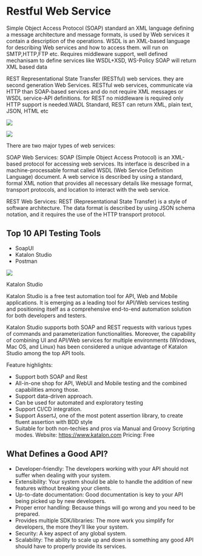 # Restful Web Service

Simple Object Access Protocol (SOAP) standard an XML language defining a message architecture and message formats, is used by Web services it contain a description of the operations. WSDL is an XML-based language for describing Web services and how to access them. will run on SMTP,HTTP,FTP etc. Requires middleware support, well defined mechanisam to define services like WSDL+XSD, WS-Policy SOAP will return XML based data

REST Representational State Transfer (RESTful) web services. they are second generation Web Services. RESTful web services, communicate via HTTP than SOAP-based services and do not require XML messages or WSDL service-API definitions. for REST no middleware is required only HTTP support is needed.WADL Standard, REST can return XML, plain text, JSON, HTML etc

![](https://i.stack.imgur.com/DFII3.png)

![](https://i.stack.imgur.com/wHlyQ.png)

There are two major types of web services:

SOAP Web Services: SOAP (Simple Object Access Protocol) is an XML-based protocol for accessing web services. Its interface is described in a machine-processable format called WSDL (Web Service Definition Language) document. A web service is described by using a standard, formal XML notion that provides all necessary details like message format, transport protocols, and location to interact with the web service.

REST Web Services: REST (Representational State Transfer) is a style of software architecture. The data format is described by using JSON schema notation, and it requires the use of the HTTP transport protocol.

## Top 10 API Testing Tools

- SoapUI
- Katalon Studio
- Postman

![](https://cdn-images-1.medium.com/max/1400/1*4NyXCVGY7MIvzVAfbx0Z0w.png)


Katalon Studio

Katalon Studio is a free test automation tool for API, Web and Mobile applications. It is emerging as a leading tool for API/Web services testing and positioning itself as a comprehensive end-to-end automation solution for both developers and testers.

Katalon Studio supports both SOAP and REST requests with various types of commands and parameterization functionalities. Moreover, the capability of combining UI and API/Web services for multiple environments (Windows, Mac OS, and Linux) has been considered a unique advantage of Katalon Studio among the top API tools.

Feature highlights:
- Support both SOAP and Rest
- All-in-one shop for API, WebUI and Mobile testing and the combined capabilities among those.
- Support data-driven approach.
- Can be used for automated and exploratory testing
- Support CI/CD integration.
- Support AssertJ, one of the most potent assertion library, to create fluent assertion with BDD style
- Suitable for both non-techies and pros via Manual and Groovy Scripting modes.
Website: https://www.katalon.com
Pricing: Free

## What Defines a Good API?
- Developer-friendly: The developers working with your API should not suffer when dealing with your system.
- Extensibility: Your system should be able to handle the addition of new features without breaking your clients.
- Up-to-date documentation: Good documentation is key to your API being picked up by new developers.
- Proper error handling: Because things will go wrong and you need to be prepared.
- Provides multiple SDK/libraries: The more work you simplify for developers, the more they’ll like your system.
- Security: A key aspect of any global system.
- Scalability: The ability to scale up and down is something any good API should have to properly provide its services.
